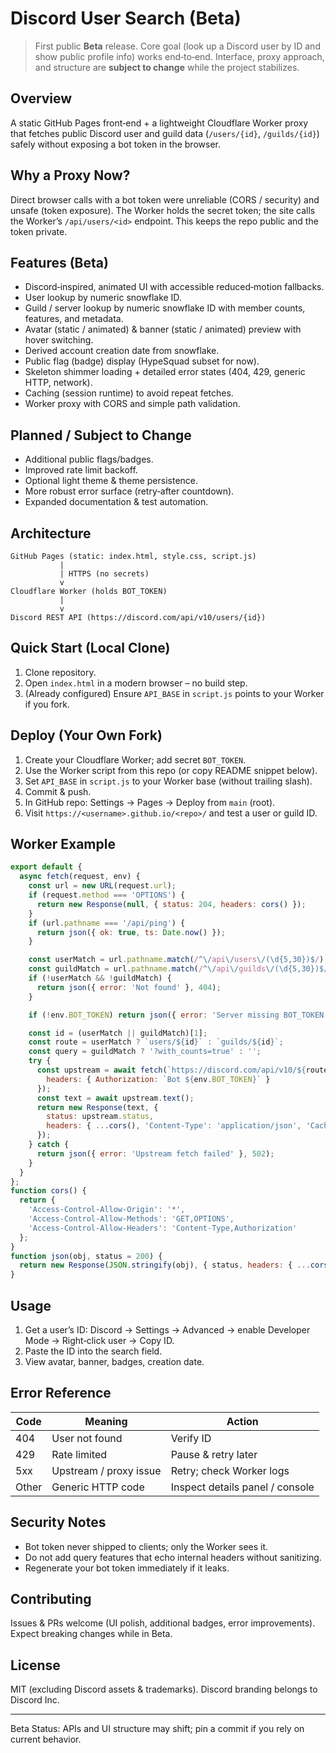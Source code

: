 # Discord User Search (Beta)

> First public **Beta** release. Core goal (look up a Discord user by ID and show public profile info) works end‑to‑end. Interface, proxy approach, and structure are **subject to change** while the project stabilizes.

## Overview
A static GitHub Pages front‑end + a lightweight Cloudflare Worker proxy that fetches public Discord user and guild data (`/users/{id}`, `/guilds/{id}`) safely without exposing a bot token in the browser.

## Why a Proxy Now?
Direct browser calls with a bot token were unreliable (CORS / security) and unsafe (token exposure). The Worker holds the secret token; the site calls the Worker’s `/api/users/<id>` endpoint. This keeps the repo public and the token private.

## Features (Beta)
- Discord‑inspired, animated UI with accessible reduced‑motion fallbacks.
- User lookup by numeric snowflake ID.
- Guild / server lookup by numeric snowflake ID with member counts, features, and metadata.
- Avatar (static / animated) & banner (static / animated) preview with hover switching.
- Derived account creation date from snowflake.
- Public flag (badge) display (HypeSquad subset for now).
- Skeleton shimmer loading + detailed error states (404, 429, generic HTTP, network).
- Caching (session runtime) to avoid repeat fetches.
- Worker proxy with CORS and simple path validation.

## Planned / Subject to Change
- Additional public flags/badges.
- Improved rate limit backoff.
- Optional light theme & theme persistence.
- More robust error surface (retry‑after countdown).
- Expanded documentation & test automation.

## Architecture
```
GitHub Pages (static: index.html, style.css, script.js)
           |
           | HTTPS (no secrets)
           v
Cloudflare Worker (holds BOT_TOKEN)
           |
           v
Discord REST API (https://discord.com/api/v10/users/{id})
```

## Quick Start (Local Clone)
1. Clone repository.
2. Open `index.html` in a modern browser – no build step.
3. (Already configured) Ensure `API_BASE` in `script.js` points to your Worker if you fork.

## Deploy (Your Own Fork)
1. Create your Cloudflare Worker; add secret `BOT_TOKEN`.
2. Use the Worker script from this repo (or copy README snippet below).
3. Set `API_BASE` in `script.js` to your Worker base (without trailing slash).
4. Commit & push.
5. In GitHub repo: Settings → Pages → Deploy from `main` (root).
6. Visit `https://<username>.github.io/<repo>/` and test a user or guild ID.

## Worker Example
```js
export default {
  async fetch(request, env) {
    const url = new URL(request.url);
    if (request.method === 'OPTIONS') {
      return new Response(null, { status: 204, headers: cors() });
    }
    if (url.pathname === '/api/ping') {
      return json({ ok: true, ts: Date.now() });
    }

    const userMatch = url.pathname.match(/^\/api\/users\/(\d{5,30})$/);
    const guildMatch = url.pathname.match(/^\/api\/guilds\/(\d{5,30})$/);
    if (!userMatch && !guildMatch) {
      return json({ error: 'Not found' }, 404);
    }

    if (!env.BOT_TOKEN) return json({ error: 'Server missing BOT_TOKEN' }, 500);

    const id = (userMatch || guildMatch)[1];
    const route = userMatch ? `users/${id}` : `guilds/${id}`;
    const query = guildMatch ? '?with_counts=true' : '';
    try {
      const upstream = await fetch(`https://discord.com/api/v10/${route}${query}`, {
        headers: { Authorization: `Bot ${env.BOT_TOKEN}` }
      });
      const text = await upstream.text();
      return new Response(text, {
        status: upstream.status,
        headers: { ...cors(), 'Content-Type': 'application/json', 'Cache-Control': 'public, max-age=60' }
      });
    } catch {
      return json({ error: 'Upstream fetch failed' }, 502);
    }
  }
};
function cors() {
  return {
    'Access-Control-Allow-Origin': '*',
    'Access-Control-Allow-Methods': 'GET,OPTIONS',
    'Access-Control-Allow-Headers': 'Content-Type,Authorization'
  };
}
function json(obj, status = 200) {
  return new Response(JSON.stringify(obj), { status, headers: { ...cors(), 'Content-Type': 'application/json' } });
}
```

## Usage
1. Get a user’s ID: Discord → Settings → Advanced → enable Developer Mode → Right‑click user → Copy ID.
2. Paste the ID into the search field.
3. View avatar, banner, badges, creation date.

## Error Reference
| Code | Meaning | Action |
|------|---------|--------|
| 404  | User not found | Verify ID |
| 429  | Rate limited | Pause & retry later |
| 5xx  | Upstream / proxy issue | Retry; check Worker logs |
| Other | Generic HTTP code | Inspect details panel / console |

## Security Notes
- Bot token never shipped to clients; only the Worker sees it.
- Do not add query features that echo internal headers without sanitizing.
- Regenerate your bot token immediately if it leaks.

## Contributing
Issues & PRs welcome (UI polish, additional badges, error improvements). Expect breaking changes while in Beta.

## License
MIT (excluding Discord assets & trademarks). Discord branding belongs to Discord Inc.

---

Beta Status: APIs and UI structure may shift; pin a commit if you rely on current behavior.